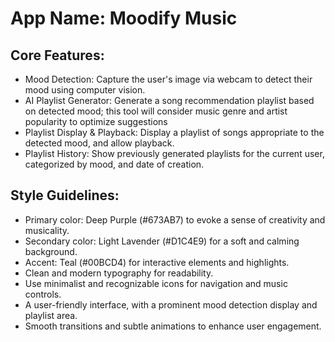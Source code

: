 # **App Name**: Moodify Music

## Core Features:

- Mood Detection: Capture the user's image via webcam to detect their mood using computer vision.
- AI Playlist Generator: Generate a song recommendation playlist based on detected mood; this tool will consider music genre and artist popularity to optimize suggestions
- Playlist Display & Playback: Display a playlist of songs appropriate to the detected mood, and allow playback.
- Playlist History: Show previously generated playlists for the current user, categorized by mood, and date of creation.

## Style Guidelines:

- Primary color: Deep Purple (#673AB7) to evoke a sense of creativity and musicality.
- Secondary color: Light Lavender (#D1C4E9) for a soft and calming background.
- Accent: Teal (#00BCD4) for interactive elements and highlights.
- Clean and modern typography for readability.
- Use minimalist and recognizable icons for navigation and music controls.
- A user-friendly interface, with a prominent mood detection display and playlist area.
- Smooth transitions and subtle animations to enhance user engagement.